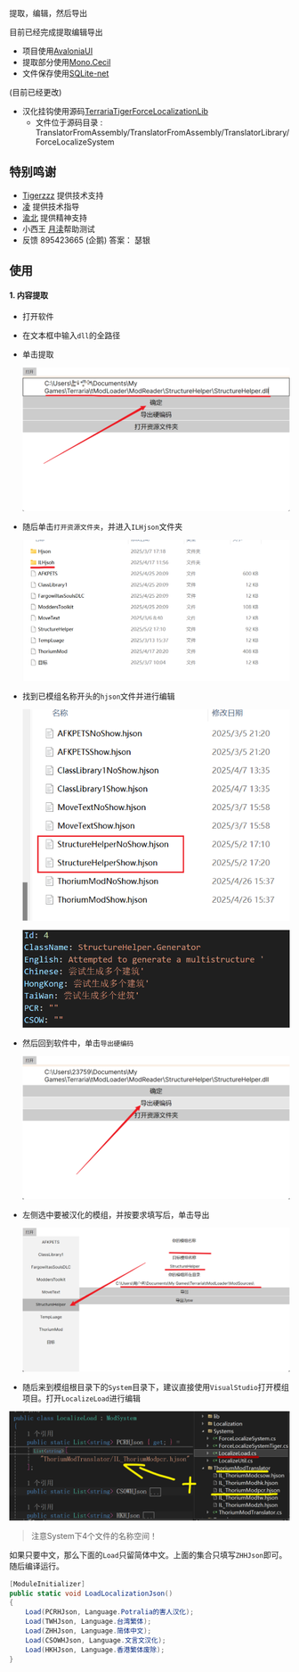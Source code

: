 提取，编辑，然后导出

目前已经完成提取编辑导出

- 项目使用[AvaloniaUI](https://github.com/AvaloniaUI/Avalonia)
- 提取部分使用[Mono.Cecil](https://github.com/jbevain/cecil)
- 文件保存使用[SQLite-net](https://github.com/praeclarum/sqlite-net)

(目前已经更改)
- 汉化挂钩使用源码[TerrariaTigerForceLocalizationLib](https://github.com/TigerChenzzz/TerrariaTigerForceLocalizationLib)
  - 文件位于源码目录 : TranslatorFromAssembly/TranslatorFromAssembly/TranslatorLibrary/ForceLocalizeSystem

## 特别鸣谢

- [Tigerzzz](https://github.com/TigerChenzzz) 提供技术支持
- [凌](https://github.com/NLick47) 提供技术指导
- [渝北](https://github.com/zlzhaidou) 提供精神支持
- 小西王 [月渎](https://github.com/moonditch)帮助测试
- 反馈 895423665 (企鹅) 答案： 瑟银

## 使用

#### 1. 内容提取

- 打开软件

- 在文本框中输入`dll`的全路径

- 单击提取

  ![image-20250508214708700](./markdownImg/image-20250508214708700.png)

- 随后单击`打开资源文件夹`，并进入`ILHjson`文件夹

  ![image-20250508214817487](./markdownImg/image-20250508214817487.png)

- 找到已模组名称开头的`hjson`文件并进行编辑

  ![image-20250508214855214](./markdownImg/image-20250508214855214.png)

  ![image-20250508214924870](./markdownImg/image-20250508214924870.png)

- 然后回到软件中，单击`导出硬编码`

  ![image-20250508215011349](./markdownImg/image-20250508215011349.png)

- 左侧选中要被汉化的模组，并按要求填写后，单击导出

  ![image-20250508215054286](./markdownImg/image-20250508215054286.png)

- 随后来到模组根目录下的`System`目录下，建议直接使用`VisualStudio`打开模组项目。打开`LocalizeLoad`进行编辑

![image-20250603160807180](./markdownImg/image-20250603160807180.png)

> 注意System下4个文件的名称空间！

如果只要中文，那么下面的`Load`只留简体中文。上面的集合只填写`ZHHJson`即可。随后编译运行。

```cs
[ModuleInitializer]
public static void LoadLocalizationJson()
{
    Load(PCRHJson, Language.Potralia的害人汉化);
    Load(TWHJson, Language.台湾繁体);
    Load(ZHHJson, Language.简体中文);
    Load(CSOWHJson, Language.文言文汉化);
    Load(HKHJson, Language.香港繁体废除);
}
```

